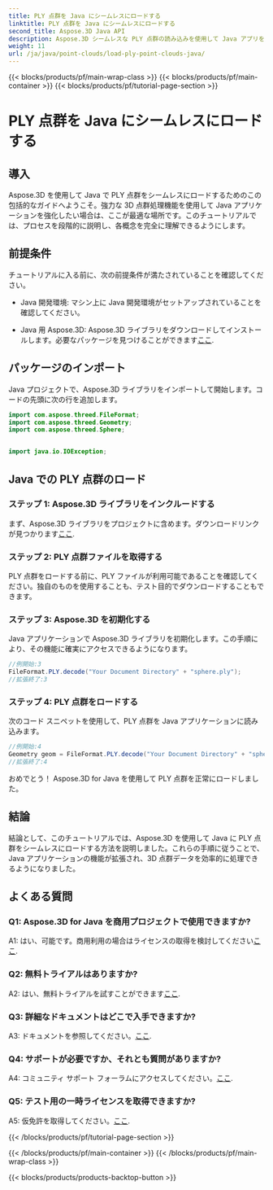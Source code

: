 ```yaml
---
title: PLY 点群を Java にシームレスにロードする
linktitle: PLY 点群を Java にシームレスにロードする
second_title: Aspose.3D Java API
description: Aspose.3D シームレスな PLY 点群の読み込みを使用して Java アプリを強化します。ステップバイステップのガイド、よくある質問、サポート。
weight: 11
url: /ja/java/point-clouds/load-ply-point-clouds-java/
---
```


{{< blocks/products/pf/main-wrap-class >}}
{{< blocks/products/pf/main-container >}}
{{< blocks/products/pf/tutorial-page-section >}}

# PLY 点群を Java にシームレスにロードする

## 導入

Aspose.3D を使用して Java で PLY 点群をシームレスにロードするためのこの包括的なガイドへようこそ。強力な 3D 点群処理機能を使用して Java アプリケーションを強化したい場合は、ここが最適な場所です。このチュートリアルでは、プロセスを段階的に説明し、各概念を完全に理解できるようにします。

## 前提条件

チュートリアルに入る前に、次の前提条件が満たされていることを確認してください。

- Java 開発環境: マシン上に Java 開発環境がセットアップされていることを確認してください。

-  Java 用 Aspose.3D: Aspose.3D ライブラリをダウンロードしてインストールします。必要なパッケージを見つけることができます[ここ](https://releases.aspose.com/3d/java/).

## パッケージのインポート

Java プロジェクトで、Aspose.3D ライブラリをインポートして開始します。コードの先頭に次の行を追加します。

```java
import com.aspose.threed.FileFormat;
import com.aspose.threed.Geometry;
import com.aspose.threed.Sphere;


import java.io.IOException;
```

## Java での PLY 点群のロード

### ステップ 1: Aspose.3D ライブラリをインクルードする

まず、Aspose.3D ライブラリをプロジェクトに含めます。ダウンロードリンクが見つかります[ここ](https://releases.aspose.com/3d/java/).

### ステップ 2: PLY 点群ファイルを取得する

PLY 点群をロードする前に、PLY ファイルが利用可能であることを確認してください。独自のものを使用することも、テスト目的でダウンロードすることもできます。

### ステップ 3: Aspose.3D を初期化する

Java アプリケーションで Aspose.3D ライブラリを初期化します。この手順により、その機能に確実にアクセスできるようになります。

```java
//例開始:3
FileFormat.PLY.decode("Your Document Directory" + "sphere.ply");
//拡張終了:3
```

### ステップ 4: PLY 点群をロードする

次のコード スニペットを使用して、PLY 点群を Java アプリケーションに読み込みます。

```java
//例開始:4
Geometry geom = FileFormat.PLY.decode("Your Document Directory" + "sphere.ply");
//拡張終了:4
```

おめでとう！ Aspose.3D for Java を使用して PLY 点群を正常にロードしました。

## 結論

結論として、このチュートリアルでは、Aspose.3D を使用して Java に PLY 点群をシームレスにロードする方法を説明しました。これらの手順に従うことで、Java アプリケーションの機能が拡張され、3D 点群データを効率的に処理できるようになりました。

## よくある質問

### Q1: Aspose.3D for Java を商用プロジェクトで使用できますか?

 A1: はい、可能です。商用利用の場合はライセンスの取得を検討してください[ここ](https://purchase.aspose.com/buy).

### Q2: 無料トライアルはありますか?

A2: はい、無料トライアルを試すことができます[ここ](https://releases.aspose.com/).

### Q3: 詳細なドキュメントはどこで入手できますか?

A3: ドキュメントを参照してください。[ここ](https://reference.aspose.com/3d/java/).

### Q4: サポートが必要ですか、それとも質問がありますか?

A4: コミュニティ サポート フォーラムにアクセスしてください。[ここ](https://forum.aspose.com/c/3d/18).

### Q5: テスト用の一時ライセンスを取得できますか?

 A5: 仮免許を取得してください。[ここ](https://purchase.aspose.com/temporary-license/).

{{< /blocks/products/pf/tutorial-page-section >}}

{{< /blocks/products/pf/main-container >}}
{{< /blocks/products/pf/main-wrap-class >}}

{{< blocks/products/products-backtop-button >}}
